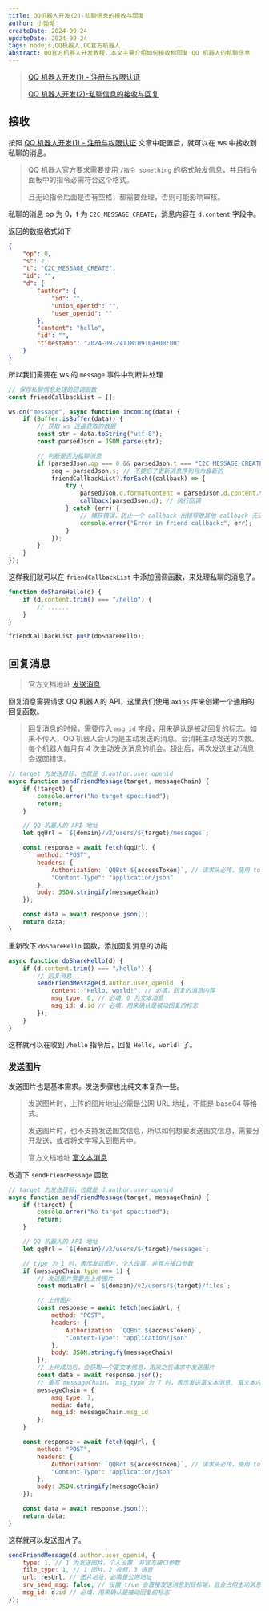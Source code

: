 ```yaml
---
title: QQ机器人开发(2)-私聊信息的接收与回复
author: 小恸恸
createDate: 2024-09-24
updateDate: 2024-09-24
tags: nodejs,QQ机器人,QQ官方机器人
abstract: QQ官方机器人开发教程，本文主要介绍如何接收和回复 QQ 机器人的私聊信息
---
```


> [QQ 机器人开发(1) - 注册与权限认证](https://xtt.moe/article/28)
>
> [QQ 机器人开发(2)-私聊信息的接收与回复](https://xtt.moe/article/31)

## 接收

按照 [QQ 机器人开发(1) - 注册与权限认证](https://xtt.moe/article/28) 文章中配置后，就可以在 ws 中接收到私聊的消息。

> QQ 机器人官方要求需要使用 `/指令 something` 的格式触发信息，并且指令面板中的指令必需符合这个格式。
>
> 且无论指令后面是否有空格，都需要处理，否则可能影响审核。

私聊的消息 op 为 0，t 为 `C2C_MESSAGE_CREATE`，消息内容在 `d.content` 字段中。

返回的数据格式如下

```json
{
	"op": 0,
	"s": 2,
	"t": "C2C_MESSAGE_CREATE",
	"id": "",
	"d": {
		"author": {
			"id": "",
			"union_openid": "",
			"user_openid": ""
		},
		"content": "hello",
		"id": "",
		"timestamp": "2024-09-24T18:09:04+08:00"
	}
}
```

所以我们需要在 ws 的 `message` 事件中判断并处理

```js
// 保存私聊信息处理的回调函数
const friendCallbackList = [];

ws.on("message", async function incoming(data) {
	if (Buffer.isBuffer(data)) {
		// 获取 ws 连接获取的数据
		const str = data.toString("utf-8");
		const parsedJson = JSON.parse(str);

		// 判断是否为私聊消息
		if (parsedJson.op === 0 && parsedJson.t === "C2C_MESSAGE_CREATE") {
			seq = parsedJson.s; // 不要忘了更新消息序列号为最新的
			friendCallbackList?.forEach((callback) => {
				try {
					parsedJson.d.formatContent = parsedJson.d.content.trimStart(); // 去除前面的空格
					callback(parsedJson.d); // 执行回调
				} catch (err) {
					// 捕获错误，防止一个 callback 出错导致其他 callback 无法执行
					console.error("Error in friend callback:", err);
				}
			});
		}
	}
});
```

这样我们就可以在 `friendCallbackList` 中添加回调函数，来处理私聊的消息了。

```js
function doShareHello(d) {
	if (d.content.trim() === "/hello") {
		// ......
	}
}

friendCallbackList.push(doShareHello);
```

## 回复消息

> 官方文档地址 [发送消息](https://bot.q.qq.com/wiki/develop/api-v2/server-inter/message/send-receive/send.html#%E5%8D%95%E8%81%8A)

回复消息需要请求 QQ 机器人的 API，这里我们使用 `axios` 库来创建一个通用的回复函数。

> 回复消息的时候，需要传入 `msg_id` 字段，用来确认是被动回复的标志。如果不传入，QQ 机器人会认为是主动发送的消息。会消耗主动发送的次数。每个机器人每月有 4 次主动发送消息的机会。超出后，再次发送主动消息会返回错误。

```js
// target 为发送目标，也就是 d.author.user_openid
async function sendFriendMessage(target, messageChain) {
	if (!target) {
		console.error("No target specified");
		return;
	}

	// QQ 机器人的 API 地址
	let qqUrl = `${domain}/v2/users/${target}/messages`;

	const response = await fetch(qqUrl, {
		method: "POST",
		headers: {
			Authorization: `QQBot ${accessToken}`, // 请求头必传，使用 token 认证, QQBot 后面有一个空格
			"Content-Type": "application/json"
		},
		body: JSON.stringify(messageChain)
	});

	const data = await response.json();
	return data;
}
```

重新改下 `doShareHello` 函数，添加回复消息的功能

```js
async function doShareHello(d) {
	if (d.content.trim() === "/hello") {
		// 回复消息
		sendFriendMessage(d.author.user_openid, {
			content: "Hello, world!", // 必填，回复的消息内容
			msg_type: 0, // 必填，0 为文本消息
			msg_id: d.id // 必填，用来确认是被动回复的标志
		});
	}
}
```

这样就可以在收到 `/hello` 指令后，回复 `Hello, world!` 了。

### 发送图片

发送图片也是基本需求。发送步骤也比纯文本复杂一些。

> 发送图片时，上传的图片地址必需是公网 URL 地址，不能是 base64 等格式。
>
> 发送图片时，也不支持发送图文信息，所以如何想要发送图文信息，需要分开发送，或者将文字写入到图片中。
>
> 官方文档地址 [富文本消息](https://bot.q.qq.com/wiki/develop/api-v2/server-inter/message/send-receive/rich-media.html#%E7%94%A8%E4%BA%8E%E5%8D%95%E8%81%8A)

改造下 `sendFriendMessage` 函数

```js
// target 为发送目标，也就是 d.author.user_openid
async function sendFriendMessage(target, messageChain) {
	if (!target) {
		console.error("No target specified");
		return;
	}

	// QQ 机器人的 API 地址
	let qqUrl = `${domain}/v2/users/${target}/messages`;

	// type 为 1 时，表示发送图片，个人设置，非官方接口参数
	if (messageChain.type === 1) {
		// 发送图片需要先上传图片
		const mediaUrl = `${domain}/v2/users/${target}/files`;

		// 上传图片
		const response = await fetch(mediaUrl, {
			method: "POST",
			headers: {
				Authorization: `QQBot ${accessToken}`,
				"Content-Type": "application/json"
			},
			body: JSON.stringify(messageChain)
		});
		// 上传成功后，会获取一个富文本信息，用来之后请求中发送图片
		const data = await response.json();
		// 重写 messageChain， msg_type 为 7 时，表示发送富文本消息, 富文本内容为上面接口返回的数据
		messageChain = {
			msg_type: 7,
			media: data,
			msg_id: messageChain.msg_id
		};
	}

	const response = await fetch(qqUrl, {
		method: "POST",
		headers: {
			Authorization: `QQBot ${accessToken}`, // 请求头必传，使用 token 认证, QQBot 后面有一个空格
			"Content-Type": "application/json"
		},
		body: JSON.stringify(messageChain)
	});

	const data = await response.json();
	return data;
}
```

这样就可以发送图片了。

```js
sendFriendMessage(d.author.user_openid, {
	type: 1, // 1 为发送图片，个人设置，非官方接口参数
	file_type: 1, // 1 图片，2 视频，3 语音
	url: resUrl, // 图片地址，必需是公网地址
	srv_send_msg: false, // 设置 true 会直接发送消息到目标端，且会占用主动消息频次，所以必需设置为 false
	msg_id: d.id // 必填，用来确认是被动回复的标志
});
```
